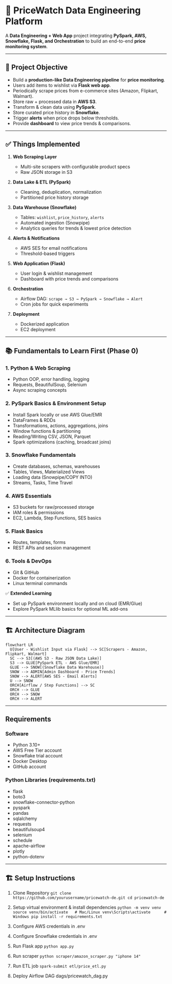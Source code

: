 # 🛒 PriceWatch Data Engineering Platform

A **Data Engineering + Web App** project integrating **PySpark, AWS, Snowflake, Flask, and Orchestration** to build an end-to-end **price monitoring system**.

---

## 🎯 Project Objective

- Build a **production-like Data Engineering pipeline** for **price monitoring**.
- Users add items to wishlist via **Flask web app**.
- Periodically scrape prices from e-commerce sites (Amazon, Flipkart, Walmart).
- Store raw + processed data in **AWS S3**.
- Transform & clean data using **PySpark**.
- Store curated price history in **Snowflake**.
- Trigger **alerts** when price drops below thresholds.
- Provide **dashboard** to view price trends & comparisons.

---

## ✅ Things Implemented

1. **Web Scraping Layer**
   - Multi-site scrapers with configurable product specs
   - Raw JSON storage in S3

2. **Data Lake & ETL (PySpark)**
   - Cleaning, deduplication, normalization
   - Partitioned price history storage

3. **Data Warehouse (Snowflake)**
   - Tables: `wishlist`, `price_history`, `alerts`
   - Automated ingestion (Snowpipe)
   - Analytics queries for trends & lowest price detection

4. **Alerts & Notifications**
   - AWS SES for email notifications
   - Threshold-based triggers

5. **Web Application (Flask)**
   - User login & wishlist management
   - Dashboard with price trends and comparisons

6. **Orchestration**
   - Airflow DAG: `scrape → S3 → PySpark → Snowflake → Alert`
   - Cron jobs for quick experiments

7. **Deployment**
   - Dockerized application
   - EC2 deployment

---

## 📚 Fundamentals to Learn First (Phase 0)

### 1. Python & Web Scraping
- Python OOP, error handling, logging
- Requests, BeautifulSoup, Selenium
- Async scraping concepts

### 2. PySpark Basics & Environment Setup
- Install Spark locally or use AWS Glue/EMR
- DataFrames & RDDs
- Transformations, actions, aggregations, joins
- Window functions & partitioning
- Reading/Writing CSV, JSON, Parquet
- Spark optimizations (caching, broadcast joins)

### 3. Snowflake Fundamentals
- Create databases, schemas, warehouses
- Tables, Views, Materialized Views
- Loading data (Snowpipe/COPY INTO)
- Streams, Tasks, Time Travel

### 4. AWS Essentials
- S3 buckets for raw/processed storage
- IAM roles & permissions
- EC2, Lambda, Step Functions, SES basics

### 5. Flask Basics
- Routes, templates, forms
- REST APIs and session management

### 6. Tools & DevOps
- Git & GitHub
- Docker for containerization
- Linux terminal commands

✅ **Extended Learning**
- Set up PySpark environment locally and on cloud (EMR/Glue)
- Explore PySpark MLlib basics for optional ML add-ons

---

## 🏗 Architecture Diagram

```mermaid
flowchart LR
  U[User - Wishlist Input via Flask] --> SC[Scrapers - Amazon, Flipkart, Walmart]
  SC --> S3[(AWS S3 - Raw JSON Data Lake)]
  S3 --> GLUE[PySpark ETL - AWS Glue/EMR]
  GLUE --> SNOW[(Snowflake Data Warehouse)]
  SNOW --> ADMIN[Admin Dashboard - Price Trends]
  SNOW --> ALERT[AWS SES - Email Alerts]
  U --> SNOW
  ORCH[Airflow / Step Functions] --> SC
  ORCH --> GLUE
  ORCH --> SNOW
  ORCH --> ALERT
```

---

## Requirements
### Software
- Python 3.10+
- AWS Free Tier account
- Snowflake trial account
- Docker Desktop
- GitHub account

### Python Libraries (requirements.txt)
- flask
- boto3
- snowflake-connector-python
- pyspark
- pandas
- sqlalchemy
- requests
- beautifulsoup4
- selenium
- schedule
- apache-airflow
- plotly
- python-dotenv

---

## 🏗 Setup Instructions
1. Clone Repository
   `git clone https://github.com/yourusername/pricewatch-de.git
   cd pricewatch-de `

2. Setup virtual environment & install dependencies
   `python -m venv venv
source venv/bin/activate   # Mac/Linux
venv\Scripts\activate      # Windows
pip install -r requirements.txt`

3. Configure AWS credentials in .env

4. Configure Snowflake credentials in .env

5. Run Flask app
   `python app.py`

6. Run scraper
   `python scraper/amazon_scraper.py "iphone 14"`

7. Run ETL job
   `spark-submit etl/price_etl.py`

8. Deploy Airflow DAG dags/pricewatch_dag.py
